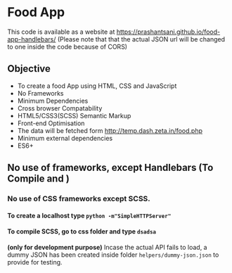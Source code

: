 # Food App
This code is available as a website at https://prashantsani.github.io/food-app-handlebars/
(Please note that that the actual JSON url will be changed to one inside the code because of CORS)


## Objective
- To create a food App using HTML, CSS and JavaScript 
- No Frameworks
- Minimum Dependencies 
- Cross browser Compatability
- HTML5/CSS3(SCSS) Semantic Markup
- Front-end Optimisation 
- The data will be fetched form http://temp.dash.zeta.in/food.php
- Minimum external dependencies 
- ES6+ 



## No use of frameworks, except Handlebars (To Compile and )
### No use of CSS frameworks except SCSS. 


#### To create a localhost type `python -m"SimpleHTTPServer"` 

#### To compile SCSS, go to css folder and type `dsadsa` 

**(only for development purpose)** 
Incase the actual API fails to load, a dummy JSON has been created inside folder `helpers/dummy-json.json` to provide for testing.